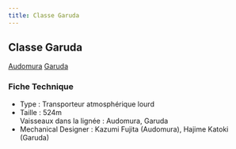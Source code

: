 ```yaml
---
title: Classe Garuda
---
```


Classe Garuda
-------------


[Audomura](javascript:change_image_m('images/stories/saga/zetagundam/mechas/karaba/audomura.png');) [Garuda](javascript:change_image_m('images/stories/saga/unicorn/mechas/federation/garuda.png');)          


### Fiche Technique


- Type : Transporteur atmosphérique lourd   
- Taille : 524m   
Vaisseaux dans la lignée : Audomura, Garuda   
- Mechanical Designer : Kazumi Fujita (Audomura), Hajime Katoki (Garuda)

